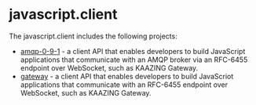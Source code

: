 # javascript.client

The javascript.client includes the following projects: 

* [amqp-0-9-1](amqp-0-9-1) - a client API that enables developers to build JavaScript applications that communicate with an AMQP broker via an RFC-6455 endpoint over WebSocket, such as KAAZING Gateway.
* [gateway](gateway) - a client API that enables developers to build JavaScriot applications that communicate with an RFC-6455 endpoint over WebSocket, such as KAAZING Gateway.
